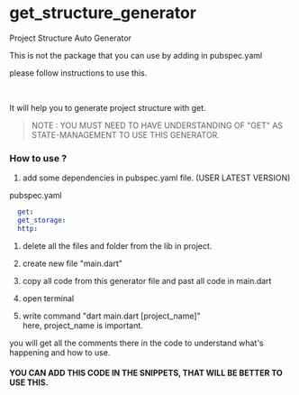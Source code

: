 # get_structure_generator
Project Structure Auto Generator

This is not the package that you can use by adding in pubspec.yaml

please follow instructions to use this.

<br>

It will help you to generate project structure with get.

> NOTE : YOU MUST NEED TO HAVE UNDERSTANDING OF "GET" AS STATE-MANAGEMENT TO USE THIS GENERATOR.


### How to use ? 

1. add some dependencies in pubspec.yaml file. (USER LATEST VERSION)

pubspec.yaml
```yaml
  get:
  get_storage:
  http:
```

1. delete all the files and folder from the lib in project.

1. create new file "main.dart"

1. copy all code from this generator file and past all code in main.dart

1. open terminal

1. write command "dart main.dart [project_name]"<br>
here, project_name is important. 

you will get all the comments there in the code to understand what's happening and how to use.


#### YOU CAN ADD THIS CODE IN THE SNIPPETS, THAT WILL BE BETTER TO USE THIS.

